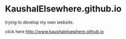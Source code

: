 # KaushalElsewhere.github.io

trying to develop my own website.

click here http://www.kaushalelsewhere.github.io
